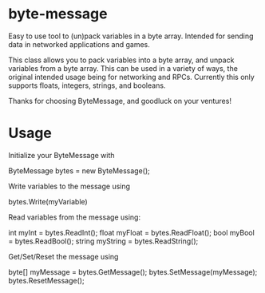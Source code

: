 # byte-message
Easy to use tool to (un)pack variables in a byte array. Intended for sending data in networked applications and games.

This class allows you to pack variables into a byte array, and unpack variables from a byte array.
This can be used in a variety of ways, the original intended usage being for networking and RPCs.
Currently this only supports floats, integers, strings, and booleans.

Thanks for choosing ByteMessage, and goodluck on your ventures!

# Usage
Initialize your ByteMessage with

ByteMessage bytes = new ByteMessage();

Write variables to the message using

bytes.Write(myVariable)

Read variables from the message using:

int myInt = bytes.ReadInt();
float myFloat = bytes.ReadFloat();
bool myBool = bytes.ReadBool();
string myString = bytes.ReadString();

Get/Set/Reset the message using

byte[] myMessage = bytes.GetMessage();
bytes.SetMessage(myMessage);
bytes.ResetMessage();
